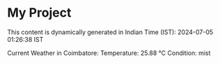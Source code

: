 # My Project

This content is dynamically generated in Indian Time (IST): 2024-07-05 01:26:38 IST


Current Weather in Coimbatore:
Temperature: 25.88 °C
Condition: mist
